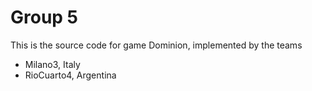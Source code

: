 Group 5
==================

This is the source code for game Dominion, implemented by the teams

* Milano3, Italy
* RioCuarto4, Argentina
